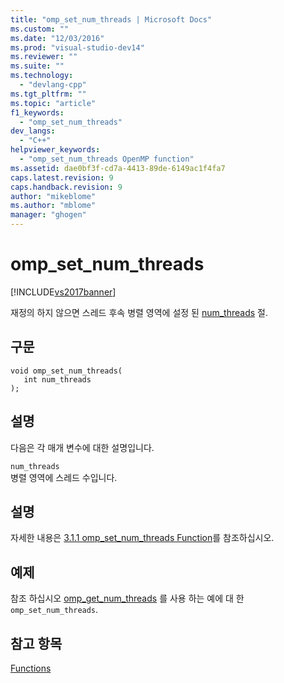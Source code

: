 ```yaml
---
title: "omp_set_num_threads | Microsoft Docs"
ms.custom: ""
ms.date: "12/03/2016"
ms.prod: "visual-studio-dev14"
ms.reviewer: ""
ms.suite: ""
ms.technology: 
  - "devlang-cpp"
ms.tgt_pltfrm: ""
ms.topic: "article"
f1_keywords: 
  - "omp_set_num_threads"
dev_langs: 
  - "C++"
helpviewer_keywords: 
  - "omp_set_num_threads OpenMP function"
ms.assetid: dae0bf3f-cd7a-4413-89de-6149ac1f4fa7
caps.latest.revision: 9
caps.handback.revision: 9
author: "mikeblome"
ms.author: "mblome"
manager: "ghogen"
---
```

# omp_set_num_threads
[!INCLUDE[vs2017banner](../../../assembler/inline/includes/vs2017banner.md)]

재정의 하지 않으면 스레드 후속 병렬 영역에 설정 된 [num\_threads](../../../parallel/openmp/reference/num-threads.md) 절.  
  
## 구문  
  
```  
void omp_set_num_threads(  
   int num_threads  
);  
```  
  
## 설명  
 다음은 각 매개 변수에 대한 설명입니다.  
  
 `num_threads`  
 병렬 영역에 스레드 수입니다.  
  
## 설명  
 자세한 내용은 [3.1.1 omp\_set\_num\_threads Function](../../../parallel/openmp/3-1-1-omp-set-num-threads-function.md)를 참조하십시오.  
  
## 예제  
 참조 하십시오 [omp\_get\_num\_threads](../../../parallel/openmp/reference/omp-get-num-threads.md) 를 사용 하는 예에 대 한 `omp_set_num_threads`.  
  
## 참고 항목  
 [Functions](../../../parallel/openmp/reference/openmp-functions.md)